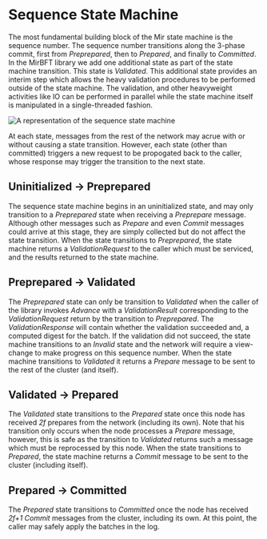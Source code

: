 # Sequence State Machine

The most fundamental building block of the Mir state machine is the sequence number.  The sequence number transitions along the 3-phase commit, first from *Preprepared*, then to *Prepared*, and finally to *Committed*.  In the MirBFT library we add one additional state as part of the state machine transition.  This state is *Validated*.  This additional state provides an interim step which allows the heavy validation procedures to be performed outside of the state machine.  The validation, and other heavyweight activities like IO can be performed in parallel while the state machine itself is manipulated in a single-threaded fashion.

![A representation of the sequence state machine](http://yuml.me/diagram/plain/activity/(start)->(Preprepared)->(Validated)->(Prepared)->(Committed),(Preprepared)->(Invalid),(Validated)->(Timeout),(Prepared)->(Timeout))

At each state, messages from the rest of the network may acrue with or without causing a state transition.  However, each state (other than committed) triggers a new request to be propogated back to the caller, whose response may trigger the transition to the next state.

## Uninitialized -> Preprepared

The sequence state machine begins in an uninitialized state, and may only transition to a *Preprepared* state when receiving a _Preprepare_ message.  Although other messages such as _Prepare_ and even _Commit_ messages could arrive at this stage, they are simply collected but do not affect the state transition.  When the state transitions to *Preprepared*, the state machine returns a _ValidationRequest_ to the caller which must be serviced, and the results returned to the state machine.

## Preprepared -> Validated

The *Preprepared* state can only be transition to *Validated* when the caller of the library invokes _Advance_ with a _ValidationResult_ corresponding to the _ValidationRequest_ return by the transition to *Preprepared*.  The _ValidationResponse_ will contain whether the validation succeeded and, a computed digest for the batch.  If the validation did not succeed, the state machine transitions to an *Invalid* state and the network will require a view-change to make progress on this sequence number.  When the state machine transitions to *Validated* it returns a _Prepare_ message to be sent to the rest of the cluster (and itself).

## Validated -> Prepared

The *Validated* state transitions to the *Prepared* state once this node has received _2f_ prepares from the network (including its own).  Note that his transition only occurs when the node processes a _Prepare_ message, however, this is safe as the transition to *Validated* returns such a message which must be reprocessed by this node.  When the state transitions to *Prepared*, the state machine returns a _Commit_ message to be sent to the cluster (including itself).

## Prepared -> Committed

The *Prepared* state transitions to *Committed* once the node has received _2f+1_ _Commit_ messages from the cluster, including its own.  At this point, the caller may safely apply the batches in the log.
